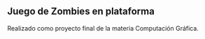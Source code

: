 ## Juego de Zombies en plataforma

Realizado como proyecto final de la materia Computación Gráfica.
